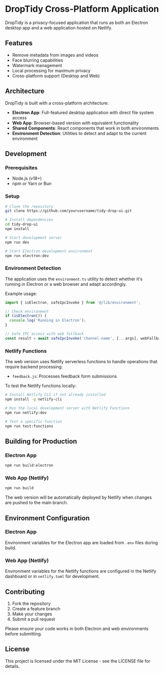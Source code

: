 # DropTidy Cross-Platform Application

DropTidy is a privacy-focused application that runs as both an Electron desktop app and a web application hosted on Netlify.

## Features

- Remove metadata from images and videos
- Face blurring capabilities
- Watermark management
- Local processing for maximum privacy
- Cross-platform support (Desktop and Web)

## Architecture

DropTidy is built with a cross-platform architecture:

- **Electron App**: Full-featured desktop application with direct file system access
- **Web App**: Browser-based version with equivalent functionality
- **Shared Components**: React components that work in both environments
- **Environment Detection**: Utilities to detect and adapt to the current environment

## Development

### Prerequisites

- Node.js (v18+)
- npm or Yarn or Bun

### Setup

```bash
# Clone the repository
git clone https://github.com/yourusername/tidy-drop-ui.git

# Install dependencies
cd tidy-drop-ui
npm install

# Start development server
npm run dev

# Start Electron development environment
npm run electron:dev
```

### Environment Detection

The application uses the `environment.ts` utility to detect whether it's running in Electron or a web browser and adapt accordingly.

Example usage:

```typescript
import { isElectron, safeIpcInvoke } from '@/lib/environment';

// Check environment
if (isElectron()) {
  console.log('Running in Electron');
}

// Safe IPC access with web fallback
const result = await safeIpcInvoke('channel-name', [...args], webFallback);
```

### Netlify Functions

The web version uses Netlify serverless functions to handle operations that require backend processing:

- `feedback.js`: Processes feedback form submissions

To test the Netlify functions locally:

```bash
# Install Netlify CLI if not already installed
npm install -g netlify-cli

# Run the local development server with Netlify Functions
npm run netlify:dev

# Test a specific function
npm run test:functions
```

## Building for Production

### Electron App

```bash
npm run build:electron
```

### Web App (Netlify)

```bash
npm run build
```

The web version will be automatically deployed by Netlify when changes are pushed to the main branch.

## Environment Configuration

### Electron App

Environment variables for the Electron app are loaded from `.env` files during build.

### Web App (Netlify)

Environment variables for the Netlify functions are configured in the Netlify dashboard or in `netlify.toml` for development.

## Contributing

1. Fork the repository
2. Create a feature branch
3. Make your changes
4. Submit a pull request

Please ensure your code works in both Electron and web environments before submitting.

## License

This project is licensed under the MIT License - see the LICENSE file for details.
